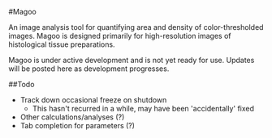 #Magoo

An image analysis tool for quantifying area and density of
color-thresholded images.  Magoo is designed primarily for
high-resolution images of histological tissue preparations.

Magoo is under active development and is not yet ready for use.  Updates
will be posted here as development progresses.

##Todo

* Track down occasional freeze on shutdown
	- This hasn't recurred in a while, may have been 'accidentally' fixed
* Other calculations/analyses (?)
* Tab completion for parameters (?)


